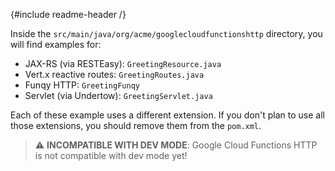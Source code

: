 {#include readme-header /}

Inside the `src/main/java/org/acme/googlecloudfunctionshttp` directory, you will find examples for:

- JAX-RS (via RESTEasy): `GreetingResource.java`
- Vert.x reactive routes: `GreetingRoutes.java`
- Funqy HTTP: `GreetingFunqy`
- Servlet (via Undertow): `GreetingServlet.java`

Each of these example uses a different extension.
If you don't plan to use all those extensions, you should remove them from the `pom.xml`.

> :warning: **INCOMPATIBLE WITH DEV MODE**: Google Cloud Functions HTTP is not compatible with dev mode yet!
